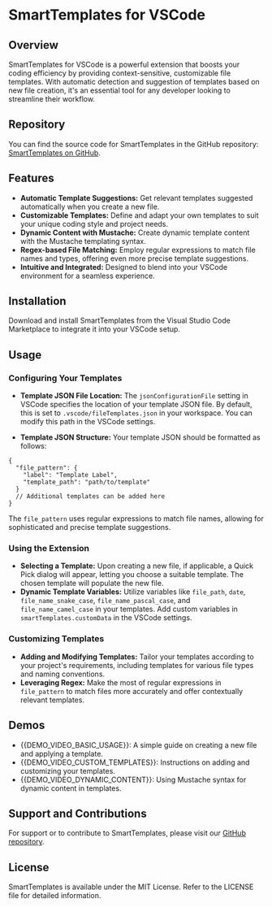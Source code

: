 # SmartTemplates for VSCode

## Overview

SmartTemplates for VSCode is a powerful extension that boosts your coding efficiency by providing context-sensitive, customizable file templates. With automatic detection and suggestion of templates based on new file creation, it's an essential tool for any developer looking to streamline their workflow.

## Repository

You can find the source code for SmartTemplates in the GitHub repository: [SmartTemplates on GitHub](https://github.com/tnesbitt210/smart-file-templates).

## Features

- **Automatic Template Suggestions:** Get relevant templates suggested automatically when you create a new file.
- **Customizable Templates:** Define and adapt your own templates to suit your unique coding style and project needs.
- **Dynamic Content with Mustache:** Create dynamic template content with the Mustache templating syntax.
- **Regex-based File Matching:** Employ regular expressions to match file names and types, offering even more precise template suggestions.
- **Intuitive and Integrated:** Designed to blend into your VSCode environment for a seamless experience.

## Installation

Download and install SmartTemplates from the Visual Studio Code Marketplace to integrate it into your VSCode setup.

## Usage

### Configuring Your Templates

- **Template JSON File Location:** The `jsonConfigurationFile` setting in VSCode specifies the location of your template JSON file. By default, this is set to `.vscode/fileTemplates.json` in your workspace. You can modify this path in the VSCode settings.

- **Template JSON Structure:** Your template JSON should be formatted as follows:

```
{
  "file_pattern": {
    "label": "Template Label",
    "template_path": "path/to/template"
  }
  // Additional templates can be added here
}
```

The `file_pattern` uses regular expressions to match file names, allowing for sophisticated and precise template suggestions.

### Using the Extension

- **Selecting a Template:** Upon creating a new file, if applicable, a Quick Pick dialog will appear, letting you choose a suitable template. The chosen template will populate the new file.
- **Dynamic Template Variables:** Utilize variables like `file_path`, `date`, `file_name_snake_case`, `file_name_pascal_case`, and `file_name_camel_case` in your templates. Add custom variables in `smartTemplates.customData` in the VSCode settings.

### Customizing Templates

- **Adding and Modifying Templates:** Tailor your templates according to your project's requirements, including templates for various file types and naming conventions.
- **Leveraging Regex:** Make the most of regular expressions in `file_pattern` to match files more accurately and offer contextually relevant templates.

## Demos

- {{DEMO_VIDEO_BASIC_USAGE}}: A simple guide on creating a new file and applying a template.
- {{DEMO_VIDEO_CUSTOM_TEMPLATES}}: Instructions on adding and customizing your templates.
- {{DEMO_VIDEO_DYNAMIC_CONTENT}}: Using Mustache syntax for dynamic content in templates.

## Support and Contributions

For support or to contribute to SmartTemplates, please visit our [GitHub repository](https://github.com/tnesbitt210/smart-file-templates).

## License

SmartTemplates is available under the MIT License. Refer to the LICENSE file for detailed information.
